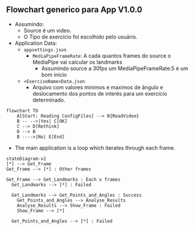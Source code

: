 
## Flowchart generico para App V1.0.0
- Assumindo:
  - Source é um video.
  - O Tipo de exercicio foi escolhido pelo usuário.
- Application Data:
  - `appsettings.json`
    - `MediaPipeFrameRate`: A cada quantos frames do source o MediaPipe vai calcular os landmarks
      - Assumindo source a 30fps um MediaPipeFrameRate:5 é um bom inicio
  - `<ExerciseName>Data.json`
    - Arquivo com valores minimos e maximos de ângulo e deslocamento dos pontos de interés para um exercicio determinado. 

``` mermaid
flowchart TD
    A[Start: Reading ConfigFiles] --> B{ReadVideo}
    B -- -->|Yes| C[OK]
    C --> D[Rethink]
    D --> B
    B ---->|No| E[End]

```

- The main application is a loop which iterates through each frame.

``` mermaid
stateDiagram-v2
[*] --> Get_Frame
Get_Frame --> [*] : Other frames

Get_Frame --> Get_Landmarks : Each x frames 
  Get_Landmarks --> [*] : Failed

  Get_Landmarks --> Get_Points_and_Angles : Success
    Get_Points_and_Angles --> Analyse_Results
    Analyse_Results --> Show_Frame : Failed
    Show_Frame --> [*]

  Get_Points_and_Angles --> [*] : Failed  
```